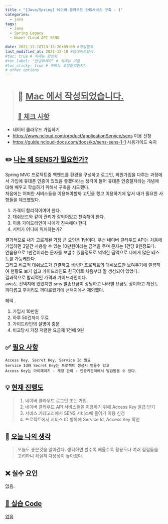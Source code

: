 ```yaml
---
title : "[Java/Spring] 네이버 클라우드 SMS서비스 구축 - 1"
categories:
  - java
tags:
  - Java
  - Spring Legacy
  - Naver CLoud API SENS

date: 2021-12-18T13:13:20+09:00 #작성일자
last_modified_at: 2021-12-18 #업데이트날짜.
#toc: true # 퀵메뉴 활성화
#toc_label: "안녕하세요" # 퀵메뉴 이름
#toc_sticky: true # 퀵메뉴 고정할것인지?
# other options
---
```


 > # 📜 <u>Mac 에서 작성되었습니다.</u> 
 > ## <u>📌 체크 사항</u> 
 * 네이버 클라우드 가입하기
 * https://www.ncloud.com/product/applicationService/sens 이용 신청
 * https://guide.ncloud-docs.com/docs/ko/sens-sens-1-1 사용가이드 숙지
 
## ✏️ <u>나는 왜 SENS가 필요한가? </u>
Spring MVC 프로젝트중 백엔드를 환경을 구성하고 로그인, 회원가입을 다루는 과정에서 
가입에 휴대폰 인증이 있었음 좋겠다라는 생각이 들어 휴대폰 인증절차라는 개념에 대해 배우고 학습하기 위해서 구축을 시도했다.    
처음에는 어떠한 서비스들을 이용해야할까 고민을 했고 이용하기에 앞서 내가 필요한 사항들을 체크했었다.  
1. 가격이 합리적이여야 한다.  
2.  대쉬보드와 같이 관리가 잘되어있고 친숙해야 한다.  
3. 이용 가이드라인이 나에게 친숙해야 한다.  
4. 서버가 어디에 위치하는가?

결과적으로 내가 고르게된 가장 큰 요인은 1번이다. 우선 네이버 클라우드 API는 처음에 가입하면
3달간 사용할 수 있는 10만원이라는 금액을 주며 문자는 1건당 9원정도다.  
연습용으로 1만건이라는 문자를 보낼수 있을정도로 넉넉한 금액으로 나에게 많은 테스트를 가능케한다.  
그리고 비교적 대쉬보드가 간결하고 생성한 프로젝트의 대쉬보드만 보여주기에 깔끔하여
현황도 보기 쉽고 가이드라인도 한국어로 처음부터 잘 생성되어 있었다.  
결과적으로 합리적인 가격과 가이드라인이다.  
aws도 선택지에 있었지만 sms 발송요금이 상당하고 나라별 요금도 상이하고 계산도 까다롭고 후처리도 까다로웠기에 선택지에서 제외했다.  

혜택 .  
1. 가입시 10만원  
2. 하루 50건까지 무료  
3. 가이드라인의 설명이 충분  
4. 비교당시 가장 저렴한 요금제 1건에 9원


## ✅ <u>필요 사항</u>
	Access Key, Secret Key, Service Id 필요
	Service Id와 Secret Key는 프로젝트 생성시 얻을수 있고
	Access Key는 마이페이지 - 계정 관리 - 인증키관리에서 발급받을 수 있다.

## 💡 <u>현재 진행도</u> 
> 1. 네이버 클라우드 로그인 또는 가입.
> 2. 네이버 클라우드 API 서비스들을 이용하기 위해 Access Key 발급 받기  
> 3. 서비스 카테고리에서 SENS 서비스에 들어가 이용 신청
> 4. 프로젝트에서 서비스 ID 항목에 Service Id, Access Key 확인

## 💭 <u>오늘 나의 생각</u>
> 오늘도 좋은것을 알아간다. 생각하면 할수록 배울수록 활용도나 여러 접점들을 고려하니 확실히 다용성이 높아졌다.
  
## ❌ 실수 요인
없음.

## <u>📖 <u>실습 Code</u>
없음